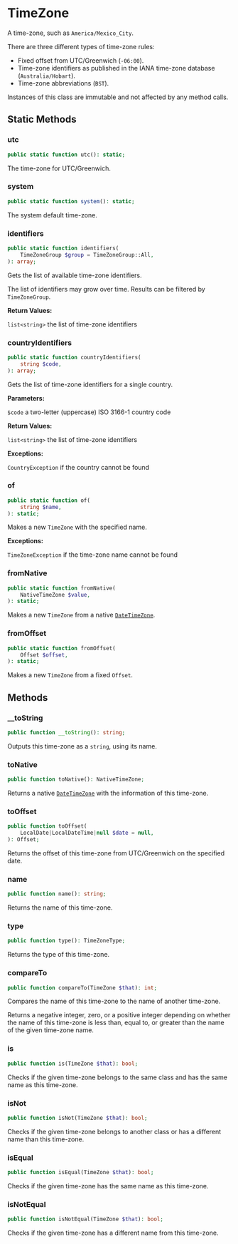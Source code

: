 
# TimeZone

A time-zone, such as `America/Mexico_City`.

There are three different types of time-zone rules:

-   Fixed offset from UTC/Greenwich (`-06:00`).
-   Time-zone identifiers as published in the IANA time-zone
    database (`Australia/Hobart`).
-   Time-zone abbreviations (`BST`).

Instances of this class are immutable and not affected by any
method calls.


## Static Methods


### utc

```php
public static function utc(): static;
```

The time-zone for UTC/Greenwich.


### system

```php
public static function system(): static;
```

The system default time-zone.


### identifiers

```php
public static function identifiers(
    TimeZoneGroup $group = TimeZoneGroup::All,
): array;
```

Gets the list of available time-zone identifiers.

The list of identifiers may grow over time. Results can be
filtered by `TimeZoneGroup`.

**Return Values:**

`list<string>` the list of time-zone identifiers


### countryIdentifiers

```php
public static function countryIdentifiers(
    string $code,
): array;
```

Gets the list of time-zone identifiers for a single country.

**Parameters:**

`$code` a two-letter (uppercase) ISO 3166-1 country code

**Return Values:**

`list<string>` the list of time-zone identifiers

**Exceptions:**

`CountryException` if the country cannot be found


### of

```php
public static function of(
    string $name,
): static;
```

Makes a new `TimeZone` with the specified name.

**Exceptions:**

`TimeZoneException` if the time-zone name cannot be found


### fromNative

```php
public static function fromNative(
    NativeTimeZone $value,
): static;
```

Makes a new `TimeZone` from a native [`DateTimeZone`][native-date-time-zone].


### fromOffset

```php
public static function fromOffset(
    Offset $offset,
): static;
```

Makes a new `TimeZone` from a fixed `Offset`.


## Methods


### __toString

```php
public function __toString(): string;
```

Outputs this time-zone as a `string`, using its name.


### toNative

```php
public function toNative(): NativeTimeZone;
```

Returns a native [`DateTimeZone`][native-date-time-zone] with the information of this
time-zone.


### toOffset

```php
public function toOffset(
    LocalDate|LocalDateTime|null $date = null,
): Offset;
```

Returns the offset of this time-zone from UTC/Greenwich on the
specified date.


### name

```php
public function name(): string;
```

Returns the name of this time-zone.


### type

```php
public function type(): TimeZoneType;
```

Returns the type of this time-zone.


### compareTo

```php
public function compareTo(TimeZone $that): int;
```

Compares the name of this time-zone to the name of another
time-zone.

Returns a negative integer, zero, or a positive integer
depending on whether the name of this time-zone is less than,
equal to, or greater than the name of the given time-zone name.


### is

```php
public function is(TimeZone $that): bool;
```

Checks if the given time-zone belongs to the same class and has
the same name as this time-zone.


### isNot

```php
public function isNot(TimeZone $that): bool;
```

Checks if the given time-zone belongs to another class or has a
different name than this time-zone.


### isEqual

```php
public function isEqual(TimeZone $that): bool;
```

Checks if the given time-zone has the same name as this
time-zone.


### isNotEqual

```php
public function isNotEqual(TimeZone $that): bool;
```

Checks if the given time-zone has a different name from this
time-zone.


[native-date-time]: https://www.php.net/manual/en/class.datetime.php
[native-date-time-immutable]: https://www.php.net/manual/en/class.datetimeimmutable.php
[native-date-time-zone]: https://www.php.net/manual/en/class.datetimezone.php
[native-date-interval]: https://www.php.net/manual/en/class.dateinterval.php
[php-results-doc]: https://hereldar.github.io/php-results/
